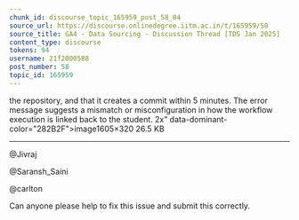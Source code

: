 ```yaml
---
chunk_id: discourse_topic_165959_post_58_04
source_url: https://discourse.onlinedegree.iitm.ac.in/t/165959/58
source_title: GA4 - Data Sourcing - Discussion Thread [TDS Jan 2025]
content_type: discourse
tokens: 94
username: 21f2000588
post_number: 58
topic_id: 165959
---
```


 the repository, and that it creates a commit within 5 minutes. The error message suggests a mismatch or misconfiguration in how the workflow execution is linked back to the student. 2x" data-dominant-color="282B2F">image1605×320 26.5 KB

---

@Jivraj

@Saransh_Saini

@carlton

Can anyone please help to fix this issue and submit this correctly.
